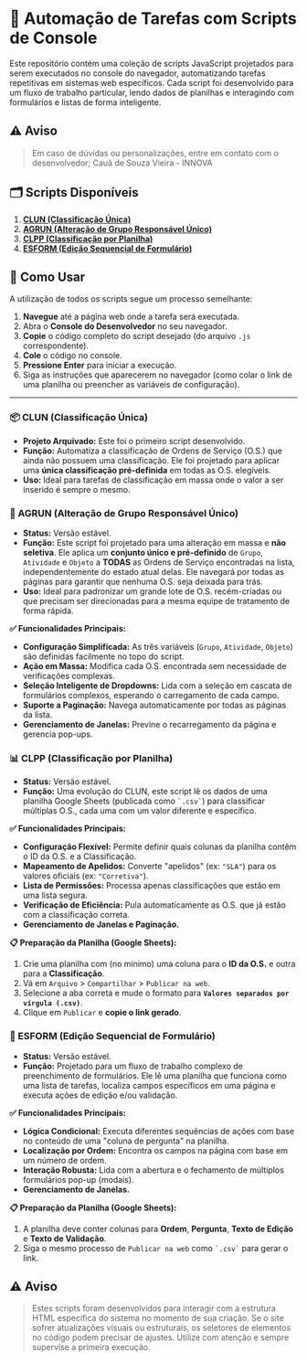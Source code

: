 # 🤖 Automação de Tarefas com Scripts de Console

Este repositório contém uma coleção de scripts JavaScript projetados para serem executados no console do navegador, automatizando tarefas repetitivas em sistemas web específicos. Cada script foi desenvolvido para um fluxo de trabalho particular, lendo dados de planilhas e interagindo com formulários e listas de forma inteligente.

## ⚠️ Aviso

> Em caso de dúvidas ou personalizações, entre em contato com o desenvolvedor; Cauã de Souza Vieira - INNOVA


## 🗂️ Scripts Disponíveis

1.  [**CLUN (Classificação Única)**](#-clun-classificação-única)
2.  [**AGRUN (Alteração de Grupo Responsável Único)**](#-agrun-alteração-de-grupo-responsável-único)
3.  [**CLPP (Classificação por Planilha)**](#-clpp-classificação-por-planilha)
4.  [**ESFORM (Edição Sequencial de Formulário)**](#-esform-edição-sequencial-de-formulário)

## 🚀 Como Usar

A utilização de todos os scripts segue um processo semelhante:

1.  **Navegue** até a página web onde a tarefa será executada.
2.  Abra o **Console do Desenvolvedor** no seu navegador.
3.  **Copie** o código completo do script desejado (do arquivo `.js` correspondente).
4.  **Cole** o código no console.
5.  **Pressione Enter** para iniciar a execução.
6.  Siga as instruções que aparecerem no navegador (como colar o link de uma planilha ou preencher as variáveis de configuração).

---

### 📦 CLUN (Classificação Única)

-   **Projeto Arquivado:** Este foi o primeiro script desenvolvido.
-   **Função:** Automatiza a classificação de Ordens de Serviço (O.S.) que ainda não possuem uma classificação. Ele foi projetado para aplicar uma **única classificação pré-definida** em todas as O.S. elegíveis.
-   **Uso:** Ideal para tarefas de classificação em massa onde o valor a ser inserido é sempre o mesmo.

### 🔧 AGRUN (Alteração de Grupo Responsável Único)

-   **Status:** Versão estável.
-   **Função:** Este script foi projetado para uma alteração em massa e **não seletiva**. Ele aplica um **conjunto único e pré-definido** de `Grupo`, `Atividade` e `Objeto` a **TODAS** as Ordens de Serviço encontradas na lista, independentemente do estado atual delas. Ele navegará por todas as páginas para garantir que nenhuma O.S. seja deixada para trás.
-   **Uso:** Ideal para padronizar um grande lote de O.S. recém-criadas ou que precisam ser direcionadas para a mesma equipe de tratamento de forma rápida.

**✅ Funcionalidades Principais:**
-   **Configuração Simplificada:** As três variáveis (`Grupo`, `Atividade`, `Objeto`) são definidas facilmente no topo do script.
-   **Ação em Massa:** Modifica cada O.S. encontrada sem necessidade de verificações complexas.
-   **Seleção Inteligente de Dropdowns:** Lida com a seleção em cascata de formulários complexos, esperando o carregamento de cada campo.
-   **Suporte a Paginação:** Navega automaticamente por todas as páginas da lista.
-   **Gerenciamento de Janelas:** Previne o recarregamento da página e gerencia pop-ups.

### 📊 CLPP (Classificação por Planilha)

-   **Status:** Versão estável.
-   **Função:** Uma evolução do CLUN, este script lê os dados de uma planilha Google Sheets (publicada como `` `.csv` ``) para classificar múltiplas O.S., cada uma com um valor diferente e específico.

**✅ Funcionalidades Principais:**
-   **Configuração Flexível:** Permite definir quais colunas da planilha contêm o ID da O.S. e a Classificação.
-   **Mapeamento de Apelidos:** Converte "apelidos" (ex: `"SLA"`) para os valores oficiais (ex: `"Corretiva"`).
-   **Lista de Permissões:** Processa apenas classificações que estão em uma lista segura.
-   **Verificação de Eficiência:** Pula automaticamente as O.S. que já estão com a classificação correta.
-   **Gerenciamento de Janelas e Paginação.**

**📋 Preparação da Planilha (Google Sheets):**
1.  Crie uma planilha com (no mínimo) uma coluna para o **ID da O.S.** e outra para a **Classificação**.
2.  Vá em `Arquivo` > `Compartilhar` > `Publicar na web`.
3.  Selecione a aba correta e mude o formato para **`Valores separados por vírgula (.csv)`**.
4.  Clique em `Publicar` e **copie o link gerado**.

### 📝 ESFORM (Edição Sequencial de Formulário)

-   **Status:** Versão estável.
-   **Função:** Projetado para um fluxo de trabalho complexo de preenchimento de formulários. Ele lê uma planilha que funciona como uma lista de tarefas, localiza campos específicos em uma página e executa ações de edição e/ou validação.

**✅ Funcionalidades Principais:**
-   **Lógica Condicional:** Executa diferentes sequências de ações com base no conteúdo de uma "coluna de pergunta" na planilha.
-   **Localização por Ordem:** Encontra os campos na página com base em um número de ordem.
-   **Interação Robusta:** Lida com a abertura e o fechamento de múltiplos formulários pop-up (modais).
-   **Gerenciamento de Janelas.**

**📋 Preparação da Planilha (Google Sheets):**
1.  A planilha deve conter colunas para **Ordem**, **Pergunta**, **Texto de Edição** e **Texto de Validação**.
2.  Siga o mesmo processo de `Publicar na web` como `` `.csv` `` para gerar o link.

## ⚠️ Aviso

> Estes scripts foram desenvolvidos para interagir com a estrutura HTML específica do sistema no momento de sua criação. Se o site sofrer atualizações visuais ou estruturais, os seletores de elementos no código podem precisar de ajustes. Utilize com atenção e sempre supervise a primeira execução.
